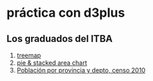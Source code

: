 # práctica con d3plus
## Los graduados del ITBA
1. [treemap](treemap.html)
2. [pie & stacked area chart](carreras.html)
3. [Población por provincia y depto, censo 2010](poblacion.html)
